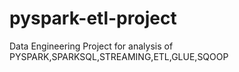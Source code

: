 # pyspark-etl-project
Data Engineering Project for analysis of PYSPARK,SPARKSQL,STREAMING,ETL,GLUE,SQOOP
